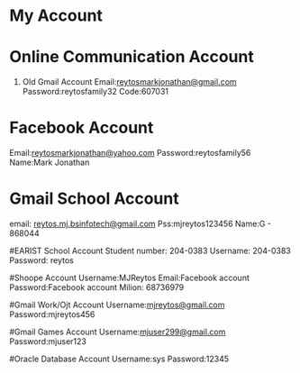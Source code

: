 # My Account

# Online Communication Account
1. Old Gmail Account
Email:reytosmarkjonathan@gmail.com
Password:reytosfamily32
Code:607031

# Facebook Account
Email:reytosmarkjonathan@yahoo.com
Password:reytosfamily56
Name:Mark Jonathan

# Gmail School Account
email: reytos.mj.bsinfotech@gmail.com
Pss:mjreytos123456
Name:G - 868044

#EARIST School Account
Student number: 204-0383
Username: 204-0383
Password: reytos

#Shoope Account
Username:MJReytos
Email:Facebook account 
Password:Facebook account 
Milion: 68736979

#Gmail Work/Ojt Account
Username:mjreytos@gmail.com
Password:mjreytos456

#Gmail Games Account
Username:mjuser299@gmail.com
Password:mjuser123

#Oracle Database Account
Username:sys
Password:12345